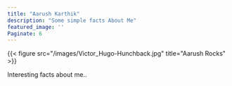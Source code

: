 ```yaml
---
title: "Aarush Karthik"
description: "Some simple facts About Me"
featured_image: ''
Paginate: 6
---
```

{{< figure src="/images/Victor_Hugo-Hunchback.jpg" title="Aarush Rocks" >}}

Interesting facts about me..
